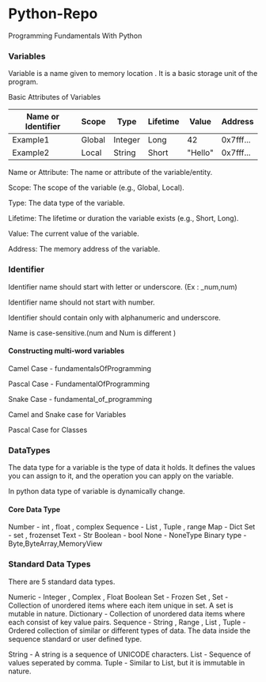 # Python-Repo

Programming Fundamentals With Python

### Variables

Variable is a name given to memory location .
It is a basic storage unit of the program.

Basic Attributes of Variables

| Name or Identifier | Scope    | Type    | Lifetime | Value    | Address   |
| ------------------ | -------- | ------- | -------- | -------- | --------- |
| Example1          | Global   | Integer | Long     | 42       | 0x7fff... |
| Example2          | Local    | String  | Short    | "Hello"  | 0x7fff... |

Name or Attribute: The name or attribute of the variable/entity.

Scope: The scope of the variable (e.g., Global, Local).

Type: The data type of the variable.

Lifetime: The lifetime or duration the variable exists (e.g., Short, Long).

Value: The current value of the variable.

Address: The memory address of the variable.

### Identifier

Identifier name should start with letter or underscore. (Ex : _num,num)

Identifier name should not start with number.

Identifier should contain only with alphanumeric and underscore.

Name is case-sensitive.(num and Num is different )

#### Constructing multi-word variables

Camel Case - fundamentalsOfProgramming

Pascal Case - FundamentalOfProgramming

Snake Case - fundamental_of_programming

Camel and Snake case for Variables

Pascal Case for Classes

### DataTypes 

The data type for a variable is the type of data it holds. It defines the values you
can assign to it, and the operation you can apply on the variable.

In python data type of variable is dynamically change.

#### Core Data Type

Number - int , float , complex
Sequence - List , Tuple , range
Map - Dict
Set - set , frozenset
Text - Str
Boolean - bool
None - NoneType
Binary type - Byte,ByteArray,MemoryView

### Standard Data Types 

There are 5 standard data types.

Numeric - Integer , Complex , Float
Boolean 
Set - Frozen Set , Set - Collection of unordered items where each item unique in set.
A set is mutable in nature.
Dictionary - Collection of unordered data items where each consist of key value pairs.
Sequence - String , Range , List , Tuple - Ordered collection of similar or different types of data.
The data inside the sequence standard or user defined type.

String - A string is a sequence of UNICODE characters.
List - Sequence of values seperated by comma.
Tuple - Similar to List, but it is immutable in nature.






